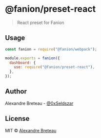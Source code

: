 # @fanion/preset-react

> React preset for Fanion

## Usage

```javascript
const fanion = require("@fanion/webpack");

module.exports = fanion({
  dashboard: {
    use: require("@fanion/preset-react"),
  },
});
```

## Author

Alexandre Breteau - [@0xSeldszar](https://twitter.com/0xSeldszar)

## License

MIT © [Alexandre Breteau](https://seldszar.fr)
